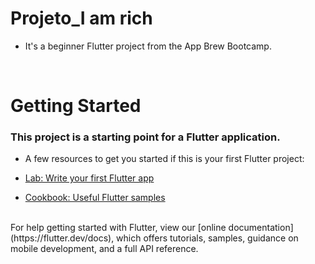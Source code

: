 # Projeto_I am rich

- It's a beginner Flutter project from the App Brew Bootcamp.
<br>

# Getting Started

### This project is a starting point for a Flutter application.

- A few resources to get you started if this is your first Flutter project:

- [Lab: Write your first Flutter app](https://flutter.dev/docs/get-started/codelab)
- [Cookbook: Useful Flutter samples](https://flutter.dev/docs/cookbook)

<br>
For help getting started with Flutter, view our
[online documentation](https://flutter.dev/docs), which offers tutorials,
samples, guidance on mobile development, and a full API reference.
